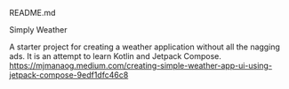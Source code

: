 README.md

Simply Weather

A starter project for creating a weather application without all the nagging ads. It is an attempt to learn Kotlin and Jetpack Compose.
https://mjmanaog.medium.com/creating-simple-weather-app-ui-using-jetpack-compose-9edf1dfc46c8
